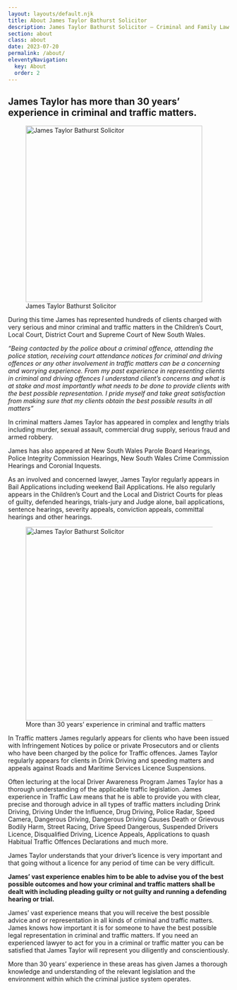 ```yaml
---
layout: layouts/default.njk
title: About James Taylor Bathurst Solicitor
description: James Taylor Bathurst Solicitor – Criminal and Family Law Lawyer offering specialist advice and or representation in Criminal and Family Law matters and services in all areas of law including Conveyancing, Wills Probate and Administration.
section: about
class: about
date: 2023-07-20
permalink: /about/
eleventyNavigation:
  key: About
  order: 2
---
```




## James Taylor has more than 30 years’ experience in criminal and traffic matters. ## 

<figure class="imageright400"><img title="James Taylor Bathurst Solicitor" src="https://ik.imagekit.io/webtactics/jamestaylorsolicitor/img/james-taylor.jpg" alt="James Taylor Bathurst Solicitor" width="400px" height="400px">
<figcaption>James Taylor Bathurst Solicitor</figcaption>
</figure>

During this time James has represented hundreds of clients charged with very serious and minor criminal and traffic matters in the Children’s Court, Local Court, District Court and Supreme Court of New South Wales.

*“Being contacted by the police about a criminal offence, attending the police station, receiving court attendance notices for criminal and driving offences or any other involvement in traffic matters can be a concerning and worrying experience. From my past experience in representing clients in criminal and driving offences I understand client’s concerns and what is at stake and most importantly what needs to be done to provide clients with the best possible representation. I pride myself and take great satisfaction from making sure that my clients obtain the best possible results in all matters”*


In criminal matters James Taylor has appeared in complex and lengthy trials including murder, sexual assault, commercial drug supply, serious fraud and armed robbery. 

James has also appeared at New South Wales Parole Board Hearings, Police Integrity Commission Hearings, New South Wales Crime Commission Hearings and Coronial Inquests. 

As an involved and concerned lawyer, James Taylor regularly appears in Bail Applications including weekend Bail Applications. He also regularly appears in the Children’s Court and the Local and District Courts for pleas of guilty, defended hearings, trials-jury and Judge alone, bail applications, sentence hearings, severity appeals, conviction appeals, committal hearings and other hearings.
<figure class="imageright600"><img title="James Taylor Bathurst Solicitor" src="https://ik.imagekit.io/webtactics/jamestaylorsolicitor/img/police-600x439.jpg" alt="James Taylor Bathurst Solicitor" width="4600px" height="439px">
<figcaption>More than 30 years’ experience in criminal and traffic matters</figcaption>
</figure>
In Traffic matters James regularly appears for clients who have been issued with Infringement Notices by police or private Prosecutors and or clients who have been charged by the police for Traffic offences. James Taylor regularly appears for clients in Drink Driving and speeding matters and appeals against Roads and Maritime Services Licence Suspensions.

Often lecturing at the local Driver Awareness Program James Taylor has a thorough understanding of the applicable traffic legislation. James experience in Traffic Law means that he is able to provide you with clear, precise and thorough advice in all types of traffic matters including Drink Driving, Driving Under the Influence, Drug Driving, Police Radar, Speed Camera, Dangerous Driving, Dangerous Driving Causes Death or Grievous Bodily Harm, Street Racing, Drive Speed Dangerous, Suspended Drivers Licence, Disqualified Driving, Licence Appeals, Applications to quash Habitual Traffic Offences Declarations and much more. 

James Taylor understands that your driver’s licence is very important and that going without a licence for any period of time can be very difficult.
 
**James’ vast experience enables him to be able to advise you of the best possible outcomes and how your criminal and traffic matters shall be dealt with including pleading guilty or not guilty and running a defending hearing or trial.**

James’ vast experience means that you will receive the best possible advice and or representation in all kinds of criminal and traffic matters. James knows how important it is for someone to have the best possible legal representation in criminal and traffic matters. 
If you need an experienced lawyer to act for you in a criminal or traffic matter you can be satisfied that James Taylor will represent you diligently and conscientiously. 

More than 30 years’ experience in these areas has given James a thorough knowledge and understanding of the relevant legislation and the environment within which the criminal justice system operates.

